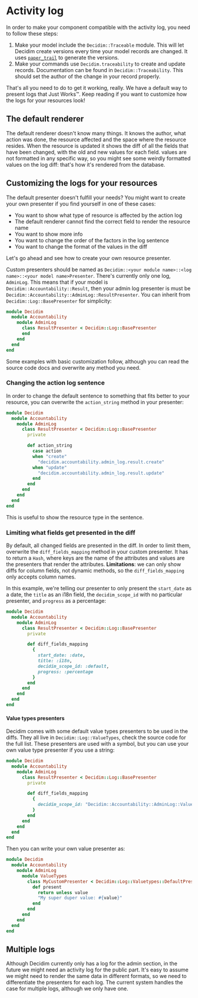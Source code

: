 # Activity log

In order to make your component compatible with the activity log, you need to follow these steps:

1. Make your model include the `Decidim::Traceable` module. This will let Decidim create versions every time your model records are changed. It uses [`paper_trail`](https://github.com/airblade/paper_trail) to generate the versions.
1. Make your commands use `Decidim.traceability` to create and update records. Documentation can be found in `Decidim::Traceability`. This should set the author of the change in your record properly.

That's all you need to do to get it working, really. We have a default way to present logs that Just Works™. Keep reading if you want to customize how the logs for your resources look!

## The default renderer

The default renderer doesn't know many things. It knows the author, what action was done, the resource affected and the space where the resource resides. When the resource is updated it shows the diff of all the fields that have been changed, with the old and new values for each field. values are not formatted in any specific way, so you might see some weirdly formatted values on the log diff: that's how it's rendered from the database.

## Customizing the logs for your resources

 The default presenter doesn't fulfill your needs? You might want to create your own presenter if you find yourself in one of these cases:

- You want to show what type of resource is affected by the action log
- The default renderer cannot find the correct field to render the resource name
- You want to show more info
- You want to change the order of the factors in the log sentence
- You want to change the format of the values in the diff

Let's go ahead and see how to create your own resource presenter.

Custom presenters should be named as `Decidim::<your module name>::<log name>::<your model name>Presenter`. There's currently only one log, `AdminLog`. This means that if your model is `Decidim::Accountability::Result`, then your admin log presenter is must be `Decidim::Accountability::AdminLog::ResultPresenter`. You can inherit from `Decidim::Log::BasePresenter` for simplicity:

```ruby
module Decidim
  module Accountability
    module AdminLog
      class ResultPresenter < Decidim::Log::BasePresenter
      end
    end
  end
end
```

Some examples with basic customization follow, although you can read the source code docs and overwrite any method you need.

### Changing the action log sentence

In order to change the default sentence to something that fits better to your resource, you can overwrite the `action_string` method in your presenter:

```ruby
module Decidim
  module Accountability
    module AdminLog
      class ResultPresenter < Decidim::Log::BasePresenter
        private

        def action_string
          case action
          when "create"
            "decidim.accountability.admin_log.result.create"
          when "update"
            "decidim.accountability.admin_log.result.update"
          end
        end
      end
    end
  end
end
```

This is useful to show the resource type in the sentence.

### Limiting what fields get presented in the diff

By default, all changed fields are presented in the diff. In order to limit them, overwrite the `diff_fields_mapping` method in your custom presenter. It has to return a `Hash`, where keys are the name of the attributes and values are the presenters that render the attributes. **Limitations**: we can only show diffs for column fields, not dynamic methods, so the `diff_fields_mapping` only accepts column names.

In this example, we're telling our presenter to only present the `start_date` as a date, the `title` as an i18n field, the `decidim_scope_id` with no particular presenter, and `progress` as a percentage:

```ruby
module Decidim
  module Accountability
    module AdminLog
      class ResultPresenter < Decidim::Log::BasePresenter
        private

        def diff_fields_mapping
          {
            start_date: :date,
            title: :i18n,
            decidim_scope_id: :default,
            progress: :percentage
          }
        end
      end
    end
  end
end
```

#### Value types presenters

Decidim comes with some default value types presenters to be used in the diffs. They all live in `Decidim::Log::ValueTypes`, check the source code for the full list. These presenters are used with a symbol, but you can use your own value type presenter if you use a string:

```ruby
module Decidim
  module Accountability
    module AdminLog
      class ResultPresenter < Decidim::Log::BasePresenter
        private

        def diff_fields_mapping
          {
            decidim_scope_id: "Decidim::Accountability::AdminLog::ValueTypes::MyCustomPresenter",
          }
        end
      end
    end
  end
end
```

Then you can write your own value presenter as:

```ruby
module Decidim
  module Accountability
    module AdminLog
      module ValueTypes
        class MyCustomPresenter < Decidim::Log::Valuetypes::DefaultPresenter
          def present
            return unless value
            "My super duper value: #{value}"
          end
        end
      end
    end
  end
end
```

## Multiple logs

Although Decidim currently only has a log for the admin section, in the future we might need an activity log for the public part. It's easy to assume we might need to render the same data in different formats, so we need to differentiate the presenters for each log. The current system handles the case for multiple logs, although we only have one.
